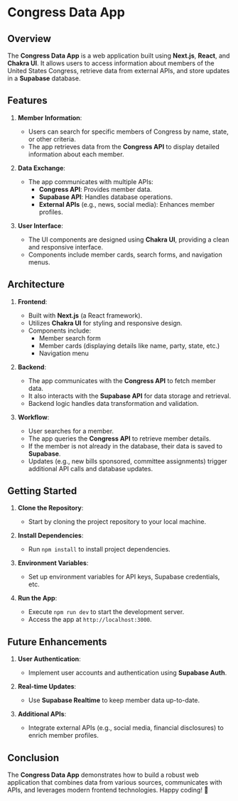 # Congress Data App

## Overview

The **Congress Data App** is a web application built using **Next.js**, **React**, and **Chakra UI**. It allows users to access information about members of the United States Congress, retrieve data from external APIs, and store updates in a **Supabase** database.

## Features

1. **Member Information**:
   - Users can search for specific members of Congress by name, state, or other criteria.
   - The app retrieves data from the **Congress API** to display detailed information about each member.

2. **Data Exchange**:
   - The app communicates with multiple APIs:
     - **Congress API**: Provides member data.
     - **Supabase API**: Handles database operations.
     - **External APIs** (e.g., news, social media): Enhances member profiles.

3. **User Interface**:
   - The UI components are designed using **Chakra UI**, providing a clean and responsive interface.
   - Components include member cards, search forms, and navigation menus.

## Architecture

1. **Frontend**:
   - Built with **Next.js** (a React framework).
   - Utilizes **Chakra UI** for styling and responsive design.
   - Components include:
     - Member search form
     - Member cards (displaying details like name, party, state, etc.)
     - Navigation menu

2. **Backend**:
   - The app communicates with the **Congress API** to fetch member data.
   - It also interacts with the **Supabase API** for data storage and retrieval.
   - Backend logic handles data transformation and validation.

3. **Workflow**:
   - User searches for a member.
   - The app queries the **Congress API** to retrieve member details.
   - If the member is not already in the database, their data is saved to **Supabase**.
   - Updates (e.g., new bills sponsored, committee assignments) trigger additional API calls and database updates.

## Getting Started

1. **Clone the Repository**:
   - Start by cloning the project repository to your local machine.

2. **Install Dependencies**:
   - Run `npm install` to install project dependencies.

3. **Environment Variables**:
   - Set up environment variables for API keys, Supabase credentials, etc.

4. **Run the App**:
   - Execute `npm run dev` to start the development server.
   - Access the app at `http://localhost:3000`.

## Future Enhancements

1. **User Authentication**:
   - Implement user accounts and authentication using **Supabase Auth**.

2. **Real-time Updates**:
   - Use **Supabase Realtime** to keep member data up-to-date.

3. **Additional APIs**:
   - Integrate external APIs (e.g., social media, financial disclosures) to enrich member profiles.

## Conclusion

The **Congress Data App** demonstrates how to build a robust web application that combines data from various sources, communicates with APIs, and leverages modern frontend technologies. Happy coding! 🚀
